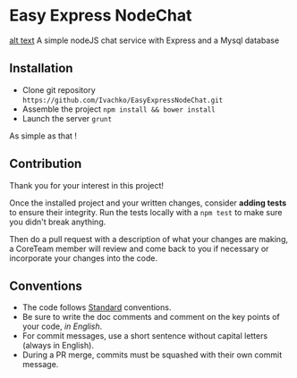 # Easy Express NodeChat
[alt text](https://api.travis-ci.org/Ivachko/EasyExpressNodeChat.svg?branch=master "Build status")
A simple nodeJS chat service with Express and a Mysql database

## Installation

 - Clone git repository `https://github.com/Ivachko/EasyExpressNodeChat.git`
 - Assemble the project `npm install && bower install`
 - Launch the server `grunt`

As simple as that !

## Contribution
Thank you for your interest in this project! 

Once the installed project and your written changes, consider **adding tests** to ensure their integrity.
Run the tests locally with a `npm test` to make sure you didn't break anything.

Then do a pull request with a description of what your changes are making, a CoreTeam member will review and come back to you if necessary or incorporate your changes into the code.

## Conventions
 - The code follows [Standard](https://github.com/standard/standard "Standard repo") conventions.
 - Be sure to write the doc comments and comment on the key points of your code, *in English*.
 - For commit messages, use a short sentence without capital letters (always in English).
 - During a PR merge, commits must be squashed with their own commit message.